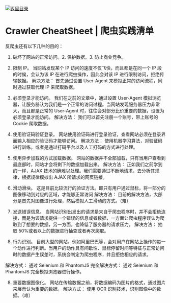 [![返回目录](https://parg.co/UCb)](https://github.com/wxyyxc1992/Awesome-CheatSheets)

# Crawler CheatSheet | 爬虫实践清单

反爬虫还有以下几种的目的：

1. 破坏了网站的正常访问。2. 保护数据。3. 防止商业竞争。

1. 限制 IP。
   当网站发现某个 IP 访问的速度不仅飞快，而且都是在同一个 IP 段的时候，会认为该 IP 在进行爬虫操作，因此会对该 IP 进行限制访问，拒绝传输数据。
   解决方法： 首先通过设置 User-Agent 来模拟正常的访问流程，同时通过获取代理 IP 来爬取数据。
1. 必须登录才能访问。
   我们在之前的文章中，通过设置 User-Agent 模拟浏览器，让服务器认为我们是一个正常的访问过程。当网站发现服务器压力非常大，而且都是正常的 User-Agent 时，往往会对部分比价重要的数据，设置为必须登录才能访问。
   解决方法： 我们可以首先注册一个账号，带上账号的 Cookie 爬取数据。
1. 使用验证码验证登录。
   网站使用验证码进行登录验证，查看网站必须在登录界面输入相应的验证码才能够访问。
   解决方法： 使用机器学习算法，对验证码进行训练。或者是通过打码平台以及人工打码的方式进行处理。

1. 使用异步加载的方式加载数据。
   网站的数据并不全部加载，只有当用户查看到最底部时，网站才会将剩下的数据加载出来。
   解决方法： 正如我们之前学到的一样，AJAX 技术的确难以处理。我们需要通过不断地请求，去分析其规律，根据规律模拟出 AJAX 所请求的网页链接。
1. 滑动滑块。
   这是目前比较流行的验证方法。即只有用户通过鼠标，将一部分的图像移动到对应的区域，才能够正常访问
   解决方法： 目前的解决方法，大部分是首先对图像进行处理，然后模拟人工滑动的方式。（难）
1. 发送错误信息。
   当网站识别出发出的请求是来自于爬虫程序时，并不会拒绝连接，而是为该请求提供一个错误的信息或者数据，一方面让爬虫程序误认为爬取到了想要的数据，另一方面，也降低了服务器的请求压力。
   解决方法： 抽取 50%或者以上的数据进行抽查或者再次爬取。
1. 行为识别。
   目前大型的网站，例如阿里巴巴等，会对用户在网站上操作的每一个动作进行判断。当用户的动作具有间歇性、鼠标停留时间等特征与正常访问时的数据产生误差时，系统会判定为爬虫程序，并且拒绝相应的请求。

解决方式： 通过 Selenium 和 PhantomJS 完全解决方式： 通过 Selenium 和 PhantomJS 完全模拟浏览器进行操作。

8. 重要数据图像化。
   网站在传输数据之前，将数据编码为图片的格式，通过图片来展示认为重要的数据。
   解决方式： 使用 OCR 识别技术，识别图像中的数据。（难）
